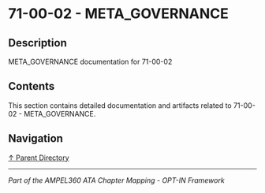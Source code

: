 # 71-00-02 - META_GOVERNANCE

## Description

META_GOVERNANCE documentation for 71-00-02

## Contents

This section contains detailed documentation and artifacts related to 71-00-02 - META_GOVERNANCE.

## Navigation

[↑ Parent Directory](../README.md)

---

*Part of the AMPEL360 ATA Chapter Mapping - OPT-IN Framework*

